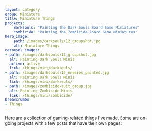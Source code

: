 ```yaml
---
layout: category
group: Miniature
title: Miniature Things
projects:
    darksouls: "Painting the Dark Souls Board Game Miniatures"
    zombicide: "Painting the Zombicide Board Game Miniatures"
hero_image: 
    path: /images/darksouls/12_groupshot.jpg
    alt: Miniature Things
carousel_images:
- path: /images/darksouls/12_groupshot.jpg
  alt: Painting Dark Souls Minis
  active: active
  link: /things/mini/darksouls/
- path: /images/darksouls/15_enemies_painted.jpg
  alt: Painting Dark Souls Minis
  link: /things/mini/darksouls/
- path: /images/zombicide/suit_group.jpg
  alt: Painting Zombicide Minis
  link: /things/mini/zombicide/
breadcrumbs: 
- Things
---
```


Here are a collection of gaming-related things I've made. Some are on-going projects with a few posts that have their own pages: